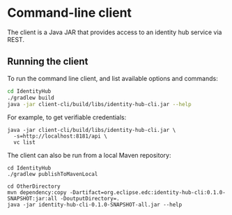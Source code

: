 # Command-line client

The client is a Java JAR that provides access to an identity hub service via REST.

## Running the client

To run the command line client, and list available options and commands:

```bash
cd IdentityHub
./gradlew build
java -jar client-cli/build/libs/identity-hub-cli.jar --help
```

For example, to get verifiable credentials:

```
java -jar client-cli/build/libs/identity-hub-cli.jar \
  -s=http://localhost:8181/api \
  vc list
```

The client can also be run from a local Maven repository:

```
cd IdentityHub
./gradlew publishToMavenLocal
```

```
cd OtherDirectory
mvn dependency:copy -Dartifact=org.eclipse.edc:identity-hub-cli:0.1.0-SNAPSHOT:jar:all -DoutputDirectory=.
java -jar identity-hub-cli-0.1.0-SNAPSHOT-all.jar --help
```

